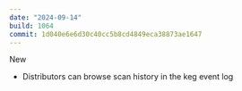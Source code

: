 ```yaml
---
date: "2024-09-14"
build: 1064
commit: 1d040e6e6d30c40cc5b8cd4849eca38873ae1647
---
```


New
- Distributors can browse scan history in the keg event log
